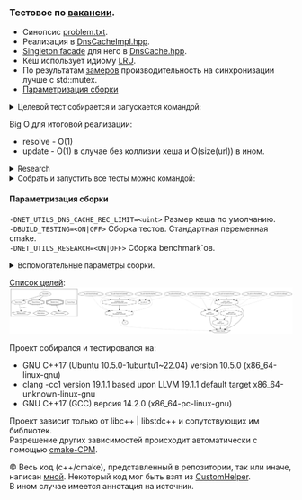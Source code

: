 ### Тестовое по [вакансии](https://hh.ru/vacancy/110746454).

* Синопсис [problem.txt](problem.txt). <br/>
* Реализация в [DnsCacheImpl.hpp](net_utils/DnsCacheImpl.hpp). <br/>
* [Singleton facade](net_utils/Singleton.hpp) для него в [DnsCache.hpp](net_utils/DnsCache.hpp). <br/>
* Кеш использует идиому [LRU](https://en.wikipedia.org/wiki/Cache_replacement_policies#LRU). <br/>
* По результатам [замеров](bench_results/Cache.txt) производительность на синхронизации лучше с std::mutex. <br/>
* [Параметризация сборки](#Параметризация-сборки)

<details>
<summary><font size="-1">Целевой тест собирается и запускается командой:</font></summary>

```
SRC="$(pwd)"; BUILD=/tmp/nut_build;  cmake "$SRC" -B "$BUILD" -DCMAKE_BUILD_TYPE=Release && cmake --build "$BUILD" --target net_utils-test-DnsCache --parallel $(nproc) && "$BUILD/net_utils/tests/net_utils-test-DnsCache"
```
</details>


Big O для итоговой реализации:

* resolve - O(1)
* update - O(1) в случае без коллизии хеша и O(size(url)) в ином.

<details>
<summary><font size="-1">Research</font></summary>

* В результатах бенчмарка фигурирует реализация кеша с [RCU](https://en.wikipedia.org/wiki/Read-copy-update) идиомой.
Значительно проигрывает, тк не удалось решить проблему необходимости полной копии при изменении эпохи. <br/>
* Реализован и противопоставлен std::mutex [PriorityMutex.hpp](net_utils/PriorityMutex.hpp). Работает
как [spinlock](https://en.wikipedia.org/wiki/Spinlock) c приоритетом на эксклюзивную блокировку. Оказался хуже std::
mutex при больших количествах потоков.
* [LruStorageLockFree.hpp](net_utils/LruStorageLockFree.hpp) содержится недоведенная реализация lock-free LRU. 
Потенциально быстрее текущей версии LRU с блокировками.
* Для тестов бенчмарков используется набор из [aux](net_utils/aux). Предоставляет шаблонные fixture для манипуляций с объектами из нескольких потоков. 
</details>

<details>
<summary><font size="-1">Собрать и запустить все тесты можно командой:</font></summary>

Выполнять из папки проекта.
```
SRC="$(pwd)"; BUILD=/tmp/nut_build; cmake "$SRC" -B "$BUILD" -DCMAKE_BUILD_TYPE=Release && cmake --build "$BUILD" --target net_utils_build_all_test --parallel $(nproc) && ctest --test-dir "$BUILD" --extra-verbose --parallel $(nproc)
```
</details>

#### Параметризация сборки

`-DNET_UTILS_DNS_CACHE_REC_LIMIT=<uint>` Размер кеша по умолчанию. <br/>
`-DBUILD_TESTING=<ON|OFF>` Сборка тестов. Стандартная переменная cmake. <br/>
`-DNET_UTILS_RESEARCH=<ON|OFF>` Сборка benchmark`ов. <br/>

<details>
<summary><font size="-1">Вспомогательные параметры сборки</font>.</summary>


`-DNET_UTILS_GTEST_VERSION=<version from ghub>` <br/>
`-DNET_UTILS_GBENCH_VERSION=<version from ghub>` <br/>
`-DNET_UTILS_RESEARCH_GBENCH_SAN=<ON|OFF>` <br/>
`-DNET_UTILS_SANITIZERS="[[address];[thread];[ub];[leak];[mem]]"` <br/>
По умолчанию для всех тестов в [tests](net_utils/tests) создается target с санитайзерами из списка.
</details>

[Список целей](gifs/targets.svg): <br/><img alt="targets.svg" src="gifs/targets.svg"/>

Проект собирался и тестировался на:
* GNU C++17 (Ubuntu 10.5.0-1ubuntu1~22.04) version 10.5.0 (x86_64-linux-gnu)
* clang -cc1 version 19.1.1 based upon LLVM 19.1.1 default target x86_64-unknown-linux-gnu
* GNU C++17 (GCC) версия 14.2.0 (x86_64-pc-linux-gnu)

Проект зависит только от libc++ | libstdc++ и сопутствующих им библиотек. <br/>
Разрешение других зависимостей происходит автоматически с помощью [cmake-CPM](https://github.com/cpm-cmake/CPM.cmake).

© Весь код (c++/cmake), представленный в репозитории, так или иначе, написан [мной](https://github.com/conelov).
Некоторый код мог быть взят из [CustomHelper](https://github.com/conelov/CustomHelper). <br/>
В ином случае имеется аннотация на источник.